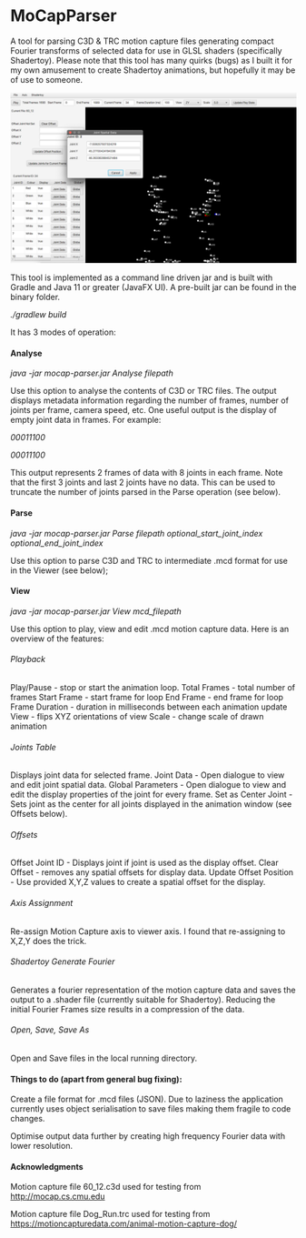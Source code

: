 # MoCapParser
A tool for parsing C3D &amp; TRC motion capture files generating compact Fourier transforms of selected data for use in GLSL shaders (specifically Shadertoy). 
Please note that this tool has many quirks (bugs) as I built it for my own amusement to create Shadertoy animations, but hopefully it may be of use to someone. 

![mocap-screenshot](mocap-screenshot.png)

This tool is implemented as a command line driven jar and is built with Gradle and Java 11 or greater (JavaFX UI). A pre-built jar can be found in the binary folder.

*./gradlew build*

It has 3 modes of operation:

#### Analyse
*java -jar mocap-parser.jar Analyse filepath*

Use this option to analyse the contents of C3D or TRC files. The output displays metadata information regarding the number of frames, number of joints per frame, camera speed, etc. One useful output is the display of empty joint data in frames. For example:

*00011100*

*00011100*

This output represents 2 frames of data with 8 joints in each frame. Note that the first 3 joints and last 2 joints have no data. This can be used to truncate the number of joints parsed in the Parse operation (see below).

#### Parse
*java -jar mocap-parser.jar Parse filepath optional_start_joint_index optional_end_joint_index*

Use this option to parse C3D and TRC to intermediate .mcd format for use in the Viewer (see below);

#### View
*java -jar mocap-parser.jar View mcd_filepath*

Use this option to play, view and edit .mcd motion capture data. Here is an overview of the features:

###### Playback
Play/Pause - stop or start the animation loop.
Total Frames - total number of frames
Start Frame - start frame for loop
End Frame - end frame for loop
Frame Duration - duration in milliseconds between each animation update
View - flips XYZ orientations of view
Scale - change scale of drawn animation

###### Joints Table
Displays joint data for selected frame.
Joint Data - Open dialogue to view and edit joint spatial data.
Global Parameters - Open dialogue to view and edit the display properties of the joint for every frame.
Set as Center Joint - Sets joint as the center for all joints displayed in the animation window (see Offsets below).

###### Offsets
Offset Joint ID - Displays joint if joint is used as the display offset.
Clear Offset - removes any spatial offsets for display data.
Update Offset Position - Use provided X,Y,Z values to create a spatial offset for the display.

###### Axis Assignment
Re-assign Motion Capture axis to viewer axis. I found that re-assigning to X,Z,Y does the trick.

###### Shadertoy Generate Fourier
Generates a fourier representation of the motion capture data and saves the output to a .shader file (currently suitable for Shadertoy). Reducing the initial Fourier Frames size results in a compression of the data.

###### Open, Save, Save As
Open and Save files in the local running directory.

#### Things to do (apart from general bug fixing):
Create a file format for .mcd files (JSON). Due to laziness the application currently uses object serialisation to save files making them fragile to code changes.

Optimise output data further by creating high frequency Fourier data with lower resolution.

#### Acknowledgments
Motion capture file 60_12.c3d used for testing from http://mocap.cs.cmu.edu

Motion capture file Dog_Run.trc used for testing from https://motioncapturedata.com/animal-motion-capture-dog/

